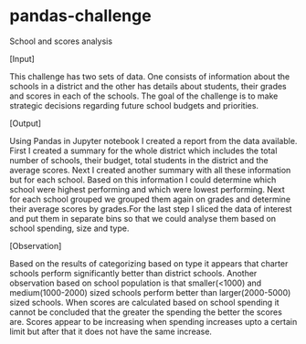 # pandas-challenge
School and scores analysis

[Input]

This challenge has two sets of data. One consists of information about the schools in a district and the other has details about students, their grades and scores in each of the schools. The goal of the challenge is to make strategic decisions regarding future school budgets and priorities. 

[Output]

Using Pandas in Jupyter notebook I created a report from the data available. First I created a summary for the whole district which includes the total number of schools, their budget, total students in the district and the average scores. Next I created another summary with all these information but for each school. Based on this information I could determine which school were highest performing and which were lowest performing. Next for each school grouped we grouped them again on grades and determine their average scores by grades.For the last step I sliced the data of interest and put them in separate bins so that we could analyse them based on school spending, size and type. 

[Observation]

Based on the results of categorizing based on type it appears that charter schools perform significantly better than district schools. Another observation based on school population is that smaller(<1000) and medium(1000-2000) sized schools perform better than larger(2000-5000) sized schools. When scores are calculated based on school spending it cannot be concluded that the greater the spending the better the scores are. Scores appear to be increasing when spending increases upto a certain limit but after that it does not have the same increase.
